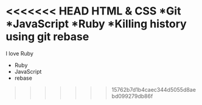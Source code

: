 <<<<<<< HEAD
HTML & CSS
*Git
*JavaScript
*Ruby
*Killing history using git rebase
=======
I love Ruby

* Ruby
* JavaScript
* rebase
>>>>>>> 15762b7d1b4caec344d5055d8aebd099279db86f
